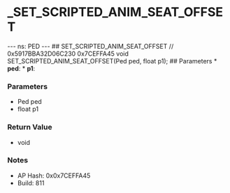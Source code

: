 # _SET_SCRIPTED_ANIM_SEAT_OFFSET

--- ns: PED --- ## SET_SCRIPTED_ANIM_SEAT_OFFSET  // 0x5917BBA32D06C230 0x7CEFFA45 void SET_SCRIPTED_ANIM_SEAT_OFFSET(Ped ped, float p1);   ## Parameters * **ped**: * **p1**:

### Parameters
* Ped ped
* float p1

### Return Value
* void

### Notes
* AP Hash: 0x0x7CEFFA45
* Build: 811

